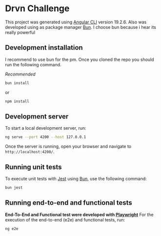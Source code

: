 # Drvn Challenge

This project was generated using [Angular CLI](https://github.com/angular/angular-cli) version 19.2.6.
Also was developed using as package manager [Bun](https://bun.sh/). I choose bun because i hear its really powerful

## Development installation

I recommend to use bun for the pm.
Once you cloned the repo you should run the following command.

_Recommended_

```bash
bun install
```

or

```bash
npm install
```

## Development server

To start a local development server, run:

```bash
ng serve --port 4200 --host 127.0.0.1
```

Once the server is running, open your browser and navigate to `http://localhost:4200/`.

## Running unit tests

To execute unit tests with [Jest](https://jestjs.io/) using [Bun](https://bun.sh/), use the following command:

```bash
bun jest
```

## Running end-to-end and functional tests

**End-To-End and Functional test were developed with [Playwright](https://playwright.dev/)**
For the execution of the end-to-end (e2e) and functional tests, run:

```bash
ng e2e
```
